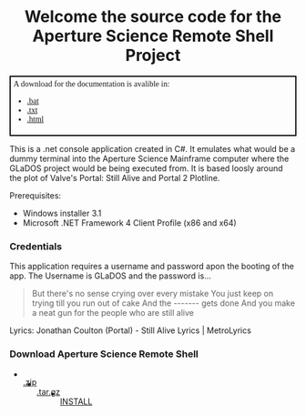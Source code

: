 
<h1 style="text-align: center">Welcome the source code for the Aperture Science Remote Shell Project</h1>
<div style="font-family: Comic Sans MS; border: 2px solid black; padding:5px">A download for the documentation is avalible in:
<ul>
<li> <a href="https://raw.githubusercontent.com/Tmanbear/GLaDOS-SourceCode/master/HELP.bat" download>.bat</a></li>
<li> <a href ="https://raw.githubusercontent.com/Tmanbear/GLaDOS-SourceCode/master/HELP.txt" download>.txt</a></li>
<li> <a href="https://raw.githubusercontent.com/Tmanbear/GLaDOS-SourceCode/master/HELP.html" download>.html</a></li>
</ul>
</div>

This is a .net console application created in C#. It emulates what would be a dummy terminal into the Aperture Science Mainframe computer where the GLaDOS project would be being executed from. It is based loosly around the plot of Valve's Portal: Still Alive and Portal 2 Plotline. 

Prerequisites: 
 - Windows installer 3.1
 - Microsoft .NET Framework 4 Client Profile (x86 and x64)

### Credentials

This application requires a username and password apon the booting of the app. The Username is GLaDOS and the password is...

>But there's no sense crying
>over every mistake
>You just keep on trying
>till you run out of cake
>And the ------- gets done
>And you make a neat gun
>for the people who are
>still alive

Lyrics: Jonathan Coulton (Portal) - Still Alive Lyrics | MetroLyrics 
### Download Aperture Science Remote Shell

<ul>
<li><p style="float:left"><a href="https://github.com/Tmanbear/GLaDOS-SourceCode/zipball/master">.zip</a></p></li>
<li><p style="float:left"><a href="https://github.com/Tmanbear/GLaDOS-SourceCode/tarball/master">.tar.gz</a></p></li>
<li><p style="float:left"><a href="https://github.com/Tmanbear/GLaDOS-SourceCode/tarball/master">INSTALL</a></p></li>
</ul>
